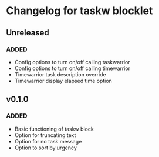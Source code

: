 # Changelog for taskw blocklet

## Unreleased

### ADDED

 - Config options to turn on/off calling taskwarrior
 - Config options to turn on/off calling timewarrior
 - Timewarrior task description override
 - Timewarrior display elapsed time option

## v0.1.0

### ADDED

 - Basic functioning of taskw block
 - Option for truncating text
 - Option for no task message
 - Option to sort by urgency
